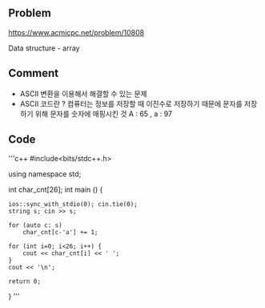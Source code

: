 ## Problem

<https://www.acmicpc.net/problem/10808>

Data structure - array

## Comment

* ASCII 변환을 이용해서 해결할 수 있는 문제
* ASCII 코드란 ?
    컴퓨터는 정보를 저장할 때 이진수로 저장하기 때문에 문자를 저장하기 위해 문자를 숫자에 매핑시킨 것
    A : 65 , a : 97

## Code

'''c++
#include<bits/stdc++.h>

using namespace std;

int char_cnt[26];
int main () {
    
    ios::sync_with_stdio(0); cin.tie(0);
    string s; cin >> s;
    
    for (auto c: s) 
        char_cnt[c-'a'] += 1;
    
    for (int i=0; i<26; i++) {
        cout << char_cnt[i] << ' ';
    }
    cout << '\n';
    
    return 0;
}
'''
